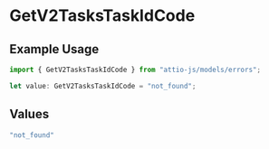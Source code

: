 # GetV2TasksTaskIdCode

## Example Usage

```typescript
import { GetV2TasksTaskIdCode } from "attio-js/models/errors";

let value: GetV2TasksTaskIdCode = "not_found";
```

## Values

```typescript
"not_found"
```